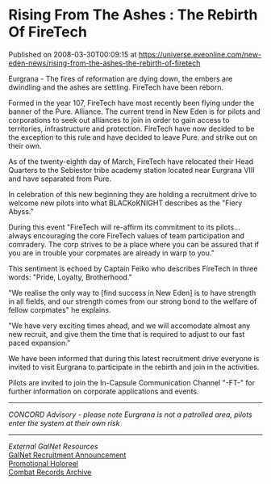 # Rising From The Ashes : The Rebirth Of FireTech
Published on 2008-03-30T00:09:15 at https://universe.eveonline.com/new-eden-news/rising-from-the-ashes-the-rebirth-of-firetech

Eurgrana - The fires of reformation are dying down, the embers are dwindling and the ashes are settling. FireTech have been reborn. 

Formed in the year 107, FireTech have most recently been flying under the banner of the Pure. Alliance. The current trend in New Eden is for pilots and corporations to seek out alliances to join in order to gain access to territories, infrastructure and protection. FireTech have now decided to be the exception to this rule and have decided to leave Pure. and strike out on their own. 

As of the twenty-eighth day of March, FireTech have relocated their Head Quarters to the Sebiestor tribe academy station located near Eurgrana VIII and have separated from Pure. 

In celebration of this new beginning they are holding a recruitment drive to welcome new pilots into what BLACKoKNIGHT describes as the "Fiery Abyss." 

During this event "FireTech will re-affirm its commitment to its pilots... always encouraging the core FireTech values of team participation and comradery. The corp strives to be a place where you can be assured that if you are in trouble your corpmates are already in warp to you." 

This sentiment is echoed by Captain Feiko who describes FireTech in three words: "Pride, Loyalty, Brotherhood." 

"We realise the only way to [find success in New Eden] is to have strength in all fields, and our strength comes from our strong bond to the welfare of fellow corpmates" he explains. 

"We have very exciting times ahead, and we will accomodate almost any new recruit, and give them the time that is required to adjust to our fast paced expansion." 

We have been informed that during this latest recruitment drive everyone is invited to visit Eurgrana to participate in the rebirth and join in the activities. 

Pilots are invited to join the In-Capsule Communication Channel "-FT-" for further information on corporate applications and events. 

* * *

_CONCORD Advisory - please note Eurgrana is not a patrolled area, pilots enter the system at their own risk_

* * *

_External GalNet Resources_  
[GalNet Recruitment Announcement](http://myeve.eve-online.com/ingameboard.asp?a=topic&threadID=732292)  
[Promotional Holoreel](http://dl.eve-files.com/media/0803/operation_phoenix.wmv)  
[Combat Records Archive](http://firetech.griefwatch.net/)
